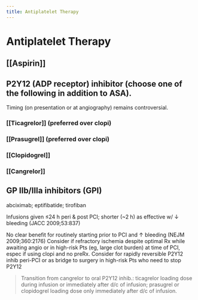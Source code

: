 ```yaml
---
title: Antiplatelet Therapy
---
```

# Antiplatelet Therapy

## [[Aspirin]]
## P2Y12 (ADP receptor) inhibitor (choose one of the following in addition to ASA).
Timing (on presentation or at angiography) remains controversial.
### [[Ticagrelor]] (preferred over clopi)
### [[Prasugrel]] (preferred over clopi)
### [[Clopidogrel]]
### [[Cangrelor]]
## GP IIb/IIIa inhibitors (GPI)
abciximab; eptifibatide; tirofiban

Infusions given ≤24 h peri & post PCI; shorter (~2 h) as effective w/ ↓ bleeding (JACC 2009;53:837)

No clear benefit for routinely starting prior to PCI and ↑ bleeding (NEJM 2009;360:2176)
Consider if refractory ischemia despite optimal Rx while awaiting angio or in high-risk Pts (eg, large clot burden) at time of PCI, espec if using clopi and no preRx.
Consider for rapidly reversible P2Y12 inhib peri-PCI or as bridge to surgery in high-risk Pts who need to stop P2Y12

> Transition from cangrelor to oral P2Y12 inhib.: ticagrelor loading dose during infusion or immediately after d/c of infusion; prasugrel or clopidogrel loading dose only immediately after d/c of infusion.

